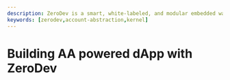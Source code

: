 ```yaml
---
description: ZeroDev is a smart, white-labeled, and modular embedded wallet for building user-friendly Web3 experiences, particularly for DeFi applications.
keywords: [zerodev,account-abstraction,kernel]
---
```


# Building AA powered dApp with ZeroDev

